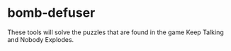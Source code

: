 # bomb-defuser
These tools will solve the puzzles that are found in the game Keep Talking and Nobody Explodes.
